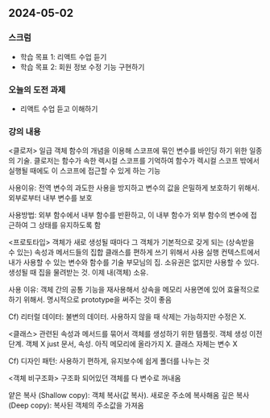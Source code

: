## 2024-05-02

### 스크럼
- 학습 목표 1: 리액트 수업 듣기
- 학습 목표 2: 회원 정보 수정 기능 구현하기

### 오늘의 도전 과제
- 리액트 수업 듣고 이해하기

### 강의 내용
<클로저>
일급 객체 함수의 개념을 이용해 스코프에 묶인 변수를 바인딩 하기 위한 일종의 기술. 클로저는 함수가 속한 렉시컬 스코프를 기억하여 함수가 렉시컬 스코프 밖에서 실행될 때에도 이 스코프에 접근할 수 있게 하는 기능

사용이유: 전역 변수의 과도한 사용을 방지하고 변수의 값을 은밀하게 보호하기 위해서. 외부로부터 내부 변수를 보호

사용방법: 외부 함수에서 내부 함수를 반환하고, 이 내부 함수가 외부 함수의 변수에 접근하여 그 상태를 유지하도록 함

<프로토타입>
객체가 새로 생성될 때마다 그 객체가 기본적으로 갖게 되는 (상속받을 수 있는) 속성과 메서드들의 집합
클래스를 편하게 쓰기 위해서 사용
실행 컨텍스트에서 내가 사용할 수 있는 변수와 함수를 기술
부모님의 집. 소유권은 없지만 사용할 수 있다.
생성될 때 집을 물려받는 것. 이제 내(객체) 소유.

사용 이유: 객체 간의 공통 기능을 재사용해서 상속을 메모리 사용면에 있어 효율적으로 하기 위해서. 명시적으로 prototype을 써주는 것이 좋음

Cf) 리터럴 데이터: 불변의 데이터. 사용하지 않을 때 삭제는 가능하지만 수정은 X. 

<클래스>
관련된 속성과 메서드를 묶어서 객체를 생성하기 위한 템플릿.
객체 생성 이전 단계. 객체 X just 문서, 속성. 아직 메모리에 올라가지 X. 클래스 자체는 변수 X

Cf) 디자인 패턴: 사용하기 편하게, 유지보수에 쉽게 폴더를 나누는 것

<객체 비구조화>
구조화 되어있던 객체를 다 변수로 꺼내옴

얕은 복사 (Shallow copy): 객체 복사(값 복사). 새로운 주소에 복사해옴
깊은 복사 (Deep copy): 복사된 객체의 주소값을 가져옴